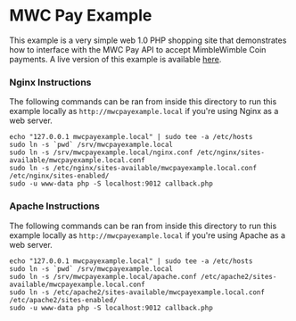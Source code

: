 # MWC Pay Example

This example is a very simple web 1.0 PHP shopping site that demonstrates how to interface with the MWC Pay API to accept MimbleWimble Coin payments. A live version of this example is available [here](https://mwcwallet.com/mwc_pay_example).

### Nginx Instructions
The following commands can be ran from inside this directory to run this example locally as `http://mwcpayexample.local` if you're using Nginx as a web server.
```
echo "127.0.0.1 mwcpayexample.local" | sudo tee -a /etc/hosts
sudo ln -s `pwd` /srv/mwcpayexample.local
sudo ln -s /srv/mwcpayexample.local/nginx.conf /etc/nginx/sites-available/mwcpayexample.local.conf
sudo ln -s /etc/nginx/sites-available/mwcpayexample.local.conf /etc/nginx/sites-enabled/
sudo -u www-data php -S localhost:9012 callback.php
```

### Apache Instructions
The following commands can be ran from inside this directory to run this example locally as `http://mwcpayexample.local` if you're using Apache as a web server.
```
echo "127.0.0.1 mwcpayexample.local" | sudo tee -a /etc/hosts
sudo ln -s `pwd` /srv/mwcpayexample.local
sudo ln -s /srv/mwcpayexample.local/apache.conf /etc/apache2/sites-available/mwcpayexample.local.conf
sudo ln -s /etc/apache2/sites-available/mwcpayexample.local.conf /etc/apache2/sites-enabled/
sudo -u www-data php -S localhost:9012 callback.php
```

